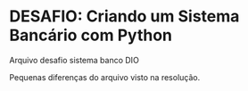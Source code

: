 # DESAFIO: Criando um Sistema Bancário com Python
Arquivo desafio sistema banco DIO

Pequenas diferenças do arquivo visto na resolução.
